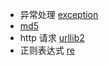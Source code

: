 
* 异常处理 [exception](./exception/)
* [md5](./filemd5/)
* http 请求 [urllib2](./urllib2)
* 正则表达式 [re](./re)
